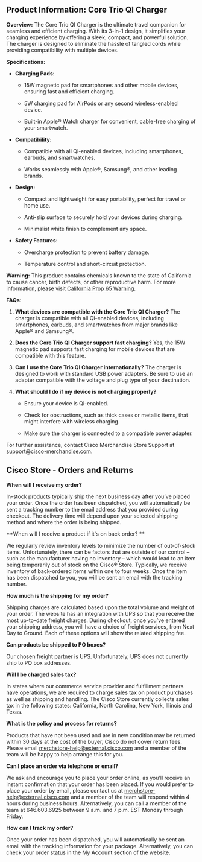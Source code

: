 ## Product Information: Core Trio QI Charger

**Overview:** The Core Trio QI Charger is the ultimate travel companion
for seamless and efficient charging. With its 3-in-1 design, it
simplifies your charging experience by offering a sleek, compact, and
powerful solution. The charger is designed to eliminate the hassle of
tangled cords while providing compatibility with multiple devices.

**Specifications:**

- **Charging Pads:**

  - 15W magnetic pad for smartphones and other mobile devices, ensuring
    fast and efficient charging.

  - 5W charging pad for AirPods or any second wireless-enabled device.

  - Built-in Apple® Watch charger for convenient, cable-free charging of
    your smartwatch.

- **Compatibility:**

  - Compatible with all Qi-enabled devices, including smartphones,
    earbuds, and smartwatches.

  - Works seamlessly with Apple®, Samsung®, and other leading brands.

- **Design:**

  - Compact and lightweight for easy portability, perfect for travel or
    home use.

  - Anti-slip surface to securely hold your devices during charging.

  - Minimalist white finish to complement any space.

- **Safety Features:**

  - Overcharge protection to prevent battery damage.

  - Temperature control and short-circuit protection.

**Warning:** This product contains chemicals known to the state of
California to cause cancer, birth defects, or other reproductive harm.
For more information, please visit [California Prop 65
Warning](https://merchandise.cisco.com/order-return).

**FAQs:**

1.  **What devices are compatible with the Core Trio QI Charger?** The
    charger is compatible with all Qi-enabled devices, including
    smartphones, earbuds, and smartwatches from major brands like Apple®
    and Samsung®.

2.  **Does the Core Trio QI Charger support fast charging?** Yes, the
    15W magnetic pad supports fast charging for mobile devices that are
    compatible with this feature.

3.  **Can I use the Core Trio QI Charger internationally?** The charger
    is designed to work with standard USB power adapters. Be sure to use
    an adapter compatible with the voltage and plug type of your
    destination.

4.  **What should I do if my device is not charging properly?**

    - Ensure your device is Qi-enabled.

    - Check for obstructions, such as thick cases or metallic items,
      that might interfere with wireless charging.

    - Make sure the charger is connected to a compatible power adapter.

For further assistance, contact Cisco Merchandise Store Support at
support@cisco-merchandise.com.

## Cisco Store - Orders and Returns

**When will I receive my order?**

In-stock products typically ship the next business day after you’ve
placed your order. Once the order has been dispatched, you will
automatically be sent a tracking number to the email address that you
provided during checkout. The delivery time will depend upon your
selected shipping method and where the order is being shipped.

**When will I receive a product if it's on back order? **

We regularly review inventory levels to minimize the number of
out-of-stock items. Unfortunately, there can be factors that are outside
of our control – such as the manufacturer having no inventory – which
would lead to an item being temporarily out of stock on the Cisco®
Store. Typically, we receive inventory of back-ordered items within one
to four weeks. Once the item has been dispatched to you, you will be
sent an email with the tracking number.

**How much is the shipping for my order?**

Shipping charges are calculated based upon the total volume and weight
of your order. The website has an integration with UPS so that you
receive the most up-to-date freight charges. During checkout, once
you’ve entered your shipping address, you will have a choice of freight
services, from Next Day to Ground. Each of these options will show the
related shipping fee.

**Can products be shipped to PO boxes?**

Our chosen freight partner is UPS. Unfortunately, UPS does not currently
ship to PO box addresses.

**Will I be charged sales tax?**

In states where our commerce service provider and fulfillment partners
have operations, we are required to charge sales tax on product
purchases as well as shipping and handling. The Cisco Store currently
collects sales tax in the following states: California, North Carolina,
New York, Illinois and Texas.

**What is the policy and process for returns?**

Products that have not been used and are in new condition may be
returned within 30 days at the cost of the buyer, Cisco do not cover
return fees. Please email <merchstore-help@external.cisco.com> and a
member of the team will be happy to help arrange this for you.

**Can I place an order via telephone or email?**

We ask and encourage you to place your order online, as you’ll receive
an instant confirmation that your order has been placed. If you would
prefer to place your order by email, please contact us
at <merchstore-help@external.cisco.com> and a member of the team will
respond within 4 hours during business hours. Alternatively, you can
call a member of the team at 646.603.6925 between 9 a.m. and 7 p.m. EST
Monday through Friday.

**How can I track my order?**

Once your order has been dispatched, you will automatically be sent an
email with the tracking information for your package. Alternatively, you
can check your order status in the My Account section of the website.
